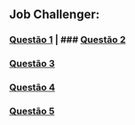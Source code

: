 ## Job Challenger:


### [Questão 1](https://github.com/dayvison06/jobchallenger/blob/main/Questao_1.cs) | ### [Questão 2](https://github.com/dayvison06/jobchallenger/blob/main/Questao_2.cs)

### [Questão 3](https://github.com/dayvison06/jobchallenger/blob/main/Questao_3.cs)

### [Questão 4](https://github.com/dayvison06/jobchallenger/blob/main/Questao_4.cs)

### [Questão 5](https://github.com/dayvison06/jobchallenger/blob/main/Questao_5.cs)

